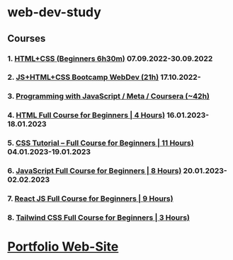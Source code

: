 # web-dev-study

## Courses

### 1. [HTML+CSS (Beginners 6h30m)](https://www.youtube.com/watch?v=G3e-cpL7ofc&t=1046s&ab_channel=SuperSimpleDev) 07.09.2022-30.09.2022

### 2. [JS+HTML+CSS Bootcamp WebDev (21h)](https://www.youtube.com/watch?v=zJSY8tbf_ys&ab_channel=freeCodeCamp.org) 17.10.2022-

### 3. [Programming with JavaScript / Meta / Coursera (~42h)](https://www.coursera.org/learn/programming-with-javascript)

### 4. [HTML Full Course for Beginners | 4 Hours)](https://www.youtube.com/watch?v=mJgBOIoGihA&list=PL0Zuz27SZ-6OlAwitnFUubtE93DO-l0vu&index=14&t=30s&ab_channel=DaveGray) 16.01.2023-18.01.2023

### 5. [CSS Tutorial – Full Course for Beginners | 11 Hours)](https://www.youtube.com/watch?v=OXGznpKZ_sA&list=RDCMUC8butISFwT-Wl7EV0hUK0BQ&start_radio=1&t=31962s&ab_channel=freeCodeCamp.org) 04.01.2023-19.01.2023

### 6. [JavaScript Full Course for Beginners | 8 Hours)](https://www.youtube.com/watch?v=EfAl9bwzVZk&t=5s&ab_channel=DaveGray) 20.01.2023-02.02.2023

### 7. [React JS Full Course for Beginners | 9 Hours)](https://www.youtube.com/watch?v=RVFAyFWO4go&t=3s&ab_channel=DaveGray) 

### 8. [Tailwind CSS Full Course for Beginners | 3 Hours)](https://www.youtube.com/watch?v=lCxcTsOHrjo&ab_channel=DaveGray)


# [Portfolio Web-Site](https://olha-zolotarchuk.github.io/web-dev-study/public)